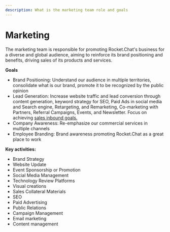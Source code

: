 ```yaml
---
description: What is the marketing team role and goals
---
```


# Marketing

The marketing team is responsible for promoting Rocket.Chat's business for a diverse and global audience, aiming to reinforce its brand positioning and benefits, driving sales of its products and services. 

**Goals**

* Brand Positioning: Understand our audience in multiple territories, consolidate what is our brand, promote it to be recognized by the  public opinion 
* Lead Generation: Increase website traffic and lead conversion through content generation, keyword strategy for SEO, Paid Ads in social media and Search engine, Retargeting, and Remarketing, Co-marketing with Partners, Referral Campaigns, Events, and Newsletter. Focus on achieving [sales inbound goals.](https://docs.google.com/spreadsheets/d/1roLi91faVgGOyXxf2agv-sg0K6Rx2SIycrQ0j0PUBsk/edit#gid=0)
* Company Awareness:  Re-emphasize our commercial services in multiple channels
* Employee Branding: Brand awareness promoting Rocket.Chat as a great place to work

**Key activities:**

* Brand Strategy
* Website Update
* Event Sponsorship or Promotion
* Social Media Management
* Technology Review Platforms
* Visual creations
* Sales Collateral Materials
* SEO
* Paid Advertising
* Public Relations
* Campaign Management
* Email marketing
* Content management

## 

